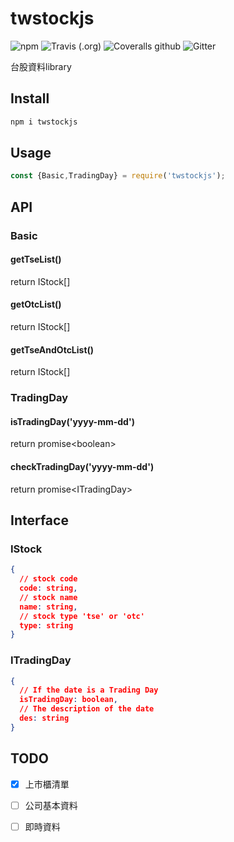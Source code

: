 # twstockjs

![npm](https://img.shields.io/npm/v/twstockjs)
![Travis (.org)](https://img.shields.io/travis/bigtongue5566/twstockjs)
![Coveralls github](https://img.shields.io/coveralls/github/bigtongue5566/twstockjs)
![Gitter](https://img.shields.io/gitter/room/bigtongue5566/twstockjs)

台股資料library

## Install

```bash
npm i twstockjs
```

## Usage

```javascript
const {Basic,TradingDay} = require('twstockjs');
```

## API

### Basic

#### getTseList()

return IStock[]

#### getOtcList()

return IStock[]

#### getTseAndOtcList()

return IStock[]

### TradingDay

#### isTradingDay('yyyy-mm-dd')

return promise\<boolean\>

#### checkTradingDay('yyyy-mm-dd')

return promise\<ITradingDay\>

## Interface

### IStock

```json
{
  // stock code
  code: string,
  // stock name
  name: string,
  // stock type 'tse' or 'otc'
  type: string
}
```

### ITradingDay

```json
{
  // If the date is a Trading Day
  isTradingDay: boolean,
  // The description of the date
  des: string
}
```

## TODO

- [x] 上市櫃清單

- [ ] 公司基本資料

- [ ] 即時資料
